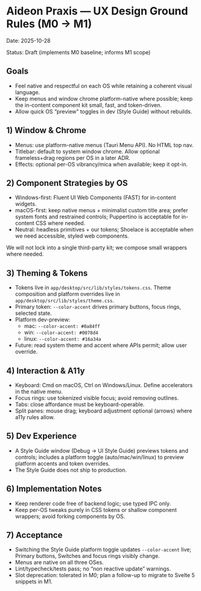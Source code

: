 # Aideon Praxis — UX Design Ground Rules (M0 → M1)

Date: 2025-10-28

Status: Draft (implements M0 baseline; informs M1 scope)

## Goals

- Feel native and respectful on each OS while retaining a coherent visual language.
- Keep menus and window chrome platform-native where possible; keep the in-content component kit small, fast, and token-driven.
- Allow quick OS “preview” toggles in dev (Style Guide) without rebuilds.

## 1) Window & Chrome

- Menus: use platform-native menus (Tauri Menu API). No HTML top nav.
- Titlebar: default to system window chrome. Allow optional frameless+drag regions per OS in a later ADR.
- Effects: optional per-OS vibrancy/mica when available; keep it opt-in.

## 2) Component Strategies by OS

- Windows-first: Fluent UI Web Components (FAST) for in-content widgets.
- macOS-first: keep native menus + minimalist custom title area; prefer system fonts and restrained controls; Puppertino is acceptable for in-content CSS where needed.
- Neutral: headless primitives + our tokens; Shoelace is acceptable when we need accessible, styled web components.

We will not lock into a single third-party kit; we compose small wrappers where needed.

## 3) Theming & Tokens

- Tokens live in `app/desktop/src/lib/styles/tokens.css`. Theme composition and platform overrides live in `app/desktop/src/lib/styles/theme.css`.
- Primary token: `--color-accent` drives primary buttons, focus rings, selected state.
- Platform dev-preview:
  - mac: `--color-accent: #0a84ff`
  - win: `--color-accent: #0078d4`
  - linux: `--color-accent: #16a34a`
- Future: read system theme and accent where APIs permit; allow user override.

## 4) Interaction & A11y

- Keyboard: Cmd on macOS, Ctrl on Windows/Linux. Define accelerators in the native menu.
- Focus rings: use tokenized visible focus; avoid removing outlines.
- Tabs: close affordance must be keyboard-operable.
- Split panes: mouse drag; keyboard adjustment optional (arrows) where a11y rules allow.

## 5) Dev Experience

- A Style Guide window (Debug → UI Style Guide) previews tokens and controls; includes a platform toggle (auto/mac/win/linux) to preview platform accents and token overrides.
- The Style Guide does not ship to production.

## 6) Implementation Notes

- Keep renderer code free of backend logic; use typed IPC only.
- Keep per-OS tweaks purely in CSS tokens or shallow component wrappers; avoid forking components by OS.

## 7) Acceptance

- Switching the Style Guide platform toggle updates `--color-accent` live; Primary buttons, Switches and focus rings visibly change.
- Menus are native on all three OSes.
- Lint/typecheck/tests pass; no “non reactive update” warnings.
- Slot deprecation: tolerated in M0; plan a follow-up to migrate to Svelte 5 snippets in M1.

